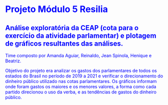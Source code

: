  <body text="blue">
<h1> Projeto Módulo 5 Resilia </h1> <p>
<h2>Análise exploratória da CEAP (cota para o exercício da atividade parlamentar) e plotagem de gráficos resultantes das análises. </h2> <p>
Time composto por Amanda Aguiar, Reinaldo, Jean Spinola, Henique e Beatriz. <p>
Objetivo do projeto era analizar os gastos dos parlamentares de todos os estados do Brasil no período de 2019 a 2021 e verificar o direcionamento do dinheiro público utilizado nas cotas parlamentares. Os gráficos informam onde foram gastos os maiores e os menores valores, a forma como cada partido direcionou o uso da verba, e as tendências de gastos do dinheiro público. 
 </body text="blue">
